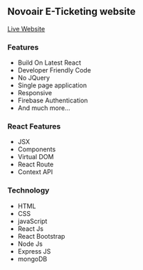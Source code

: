 ## Novoair E-Ticketing website

[Live Website]()

### Features
* Build On Latest React
* Developer Friendly Code
* No JQuery
* Single page application
* Responsive
* Firebase Authentication
* And much more...

### React Features
* JSX
* Components
* Virtual DOM
* React Route
* Context API

### Technology
* HTML
* CSS
* javaScript
* React Js
* React Bootstrap
* Node Js
* Express JS
* mongoDB